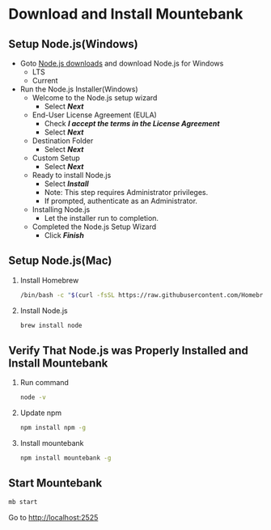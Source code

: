 # Download and Install Mountebank

## Setup Node.js(Windows)

- Goto [Node.js downloads](https://nodejs.org/en/download/) and download Node.js for Windows
  - LTS
  - Current
- Run the Node.js Installer(Windows)
  - Welcome to the Node.js setup wizard
    - Select **_Next_**
  - End-User License Agreement (EULA)
    - Check **_I accept the terms in the License Agreement_**
    - Select **_Next_**
  - Destination Folder
    - Select **_Next_**
  - Custom Setup
    - Select **_Next_**
  - Ready to install Node.js
    - Select **_Install_**
    - Note: This step requires Administrator privileges.
    - If prompted, authenticate as an Administrator.
  - Installing Node.js
    - Let the installer run to completion.
  - Completed the Node.js Setup Wizard
    - Click **_Finish_**

## Setup Node.js(Mac)

1. Install Homebrew

   ```sh
   /bin/bash -c "$(curl -fsSL https://raw.githubusercontent.com/Homebrew/install/master/install.sh)"
   ```

2. Install Node.js

   ```sh
   brew install node
   ```

## Verify That Node.js was Properly Installed and Install Mountebank

1. Run command

   ```sh
   node -v
   ```

2. Update npm

   ```sh
   npm install npm -g
   ```

3. Install mountebank

   ```sh
   npm install mountebank -g
   ```

## Start Mountebank

```sh
mb start
```

Go to [http://localhost:2525](http://localhost:2525)

